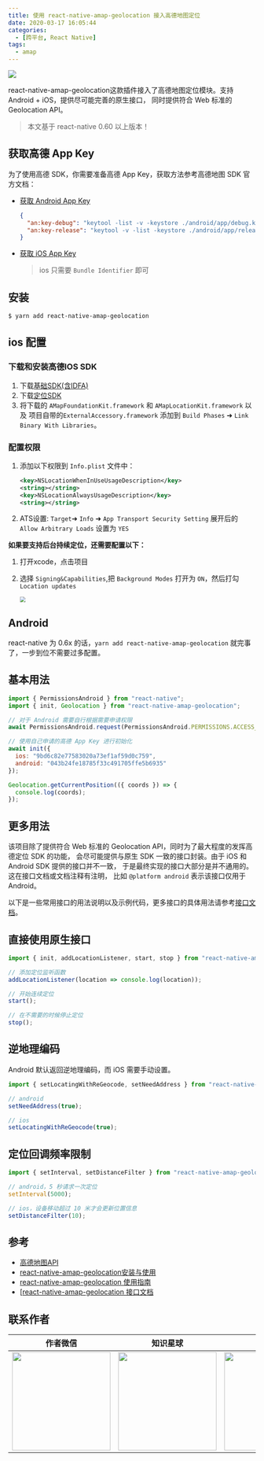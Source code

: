```yaml
---
title: 使用 react-native-amap-geolocation 接入高德地图定位
date: 2020-03-17 16:05:44
categories:
  - [跨平台, React Native]
tags:
  - amap
---
```


![](https://i.loli.net/2020/03/17/peGk8hUbdQAoY7w.png)

react-native-amap-geolocation这款插件接入了高德地图定位模块。支持 Android + iOS，提供尽可能完善的原生接口， 同时提供符合 Web 标准的 Geolocation API。

<!--more-->

> 本文基于 react-native 0.60 以上版本！

## 获取高德 App Key

为了使用高德 SDK，你需要准备高德 App Key，获取方法参考高德地图 SDK 官方文档：

- [获取 Android App Key](https://lbs.amap.com/api/android-location-sdk/guide/create-project/get-key)
  ```json
  {
    "an:key-debug": "keytool -list -v -keystore ./android/app/debug.keystore",
    "an:key-release": "keytool -v -list -keystore ./android/app/release.keystore"
  }
  ```

- [获取 iOS App Key](https://lbs.amap.com/api/ios-location-sdk/guide/create-project/get-key)

  > ios 只需要 `Bundle Identifier` 即可

## 安装

```sh
$ yarn add react-native-amap-geolocation
```

## ios 配置

### 下载和安装高德IOS SDK

1. 下载[基础SDK(含IDFA)](https://links.jianshu.com/go?to=https%3A%2F%2Fa.amap.com%2Flbs%2Fstatic%2Fzip%2FAMap_iOS_Foundation_Lib_V1.4.3.zip)
2. 下载[定位SDK](https://links.jianshu.com/go?to=https%3A%2F%2Fa.amap.com%2Flbs%2Fstatic%2Fzip%2FAMap_iOS_Loc_Lib_V2.6.2.zip)
3. 将下载的 `AMapFoundationKit.framework` 和 `AMapLocationKit.framework` 以及 项目自带的`ExternalAccessory.framework` 添加到 `Build Phases` ➜ `Link Binary With Libraries`。

### 配置权限

1. 添加以下权限到 `Info.plist` 文件中：

   ```xml
   <key>NSLocationWhenInUseUsageDescription</key>
   <string></string>
   <key>NSLocationAlwaysUsageDescription</key>
   <string></string>
   ```

2. ATS设置:  `Target`➜ `Info` ➜ `App Transport Security Setting` 展开后的 `Allow Arbitrary Loads` 设置为 `YES`

**如果要支持后台持续定位，还需要配置以下：**

1. 打开xcode，点击项目
2. 选择 `Signing&Capabilities`,把 `Background Modes` 打开为 `ON`，然后打勾 `Location updates`

   <img src="https://i.loli.net/2020/03/18/ljTXqS9AboycPNk.png" style="zoom: 67%;" />

## Android

react-native 为 0.6x 的话，`yarn add react-native-amap-geolocation` 就完事了，一步到位不需要过多配置。

## 基本用法

```js
import { PermissionsAndroid } from "react-native";
import { init, Geolocation } from "react-native-amap-geolocation";

// 对于 Android 需要自行根据需要申请权限
await PermissionsAndroid.request(PermissionsAndroid.PERMISSIONS.ACCESS_COARSE_LOCATION);

// 使用自己申请的高德 App Key 进行初始化
await init({
  ios: "9bd6c82e77583020a73ef1af59d0c759",
  android: "043b24fe18785f33c491705ffe5b6935"
});

Geolocation.getCurrentPosition(({ coords }) => {
  console.log(coords);
});
```

## 更多用法

该项目除了提供符合 Web 标准的 Geolocation API，同时为了最大程度的发挥高德定位 SDK 的功能， 会尽可能提供与原生 SDK 一致的接口封装。由于 iOS 和 Android SDK 提供的接口并不一致， 于是最终实现的接口大部分是并不通用的。这在接口文档或文档注释有注明， 比如 `@platform android` 表示该接口仅用于 Android。

以下是一些常用接口的用法说明以及示例代码，更多接口的具体用法请参考[接口文档](https://qiuxiang.github.io/react-native-amap-geolocation/#/)。

## 直接使用原生接口

```js
import { init, addLocationListener, start, stop } from "react-native-amap-geolocation";

// 添加定位监听函数
addLocationListener(location => console.log(location));

// 开始连续定位
start();

// 在不需要的时候停止定位
stop();
```

## 逆地理编码

Android 默认返回逆地理编码，而 iOS 需要手动设置。

```js
import { setLocatingWithReGeocode, setNeedAddress } from "react-native-amap-geolocation";

// android
setNeedAddress(true);

// ios
setLocatingWithReGeocode(true);
```

## 定位回调频率限制

```js
import { setInterval, setDistanceFilter } from "react-native-amap-geolocation";

// android，5 秒请求一次定位
setInterval(5000);

// ios，设备移动超过 10 米才会更新位置信息
setDistanceFilter(10);
```

## 参考

- [高德地图API](https://lbs.amap.com/api)
- [react-native-amap-geolocation安装与使用](https://www.jianshu.com/p/f87316635ff6)
- [react-native-amap-geolocation 使用指南](https://qiuxiang.github.io/react-native-amap-geolocation/)
- [[react-native-amap-geolocation 接口文档](https://qiuxiang.github.io/react-native-amap-geolocation/api/index.html)

## 联系作者

|                           作者微信                           |                           知识星球                           |                           赞赏作者                           |
| :----------------------------------------------------------: | :----------------------------------------------------------: | :----------------------------------------------------------: |
| <img src="https://user-gold-cdn.xitu.io/2020/2/24/17074acbb24c7412?w=200&h=200&f=jpeg&s=17183" style="width:200px"/> | <img src="https://user-gold-cdn.xitu.io/2020/2/24/17074acbb26af8e1?w=200&h=200&f=png&s=39093" style="width:200px"/> | <img src="https://user-gold-cdn.xitu.io/2020/2/24/17074acbb338c643?w=698&h=700&f=png&s=315492" style="width:200px"/> |
